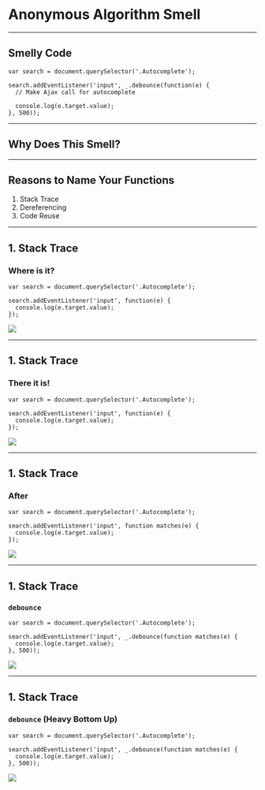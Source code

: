 # Anonymous Algorithm Smell

------

## Smelly Code

```
var search = document.querySelector('.Autocomplete');

search.addEventListener('input', _.debounce(function(e) {
  // Make Ajax call for autocomplete

  console.log(e.target.value);
}, 500));
```

------

## Why Does This Smell?

------

## Reasons to Name Your Functions

1. Stack Trace
2. Dereferencing
3. Code Reuse

------

## 1. Stack Trace

### Where is it?

```
var search = document.querySelector('.Autocomplete');

search.addEventListener('input', function(e) {
  console.log(e.target.value);
});
```

![](./img/06-1-a.png)

------

## 1. Stack Trace

### There it is!

```
var search = document.querySelector('.Autocomplete');

search.addEventListener('input', function(e) {
  console.log(e.target.value);
});
```

![](./img/06-1-b.png)

------

## 1. Stack Trace

### After

```
var search = document.querySelector('.Autocomplete');

search.addEventListener('input', function matches(e) {
  console.log(e.target.value);
});
```

![](./img/06-1-c.png)

------

## 1. Stack Trace

### `debounce`

```
var search = document.querySelector('.Autocomplete');

search.addEventListener('input', _.debounce(function matches(e) {
  console.log(e.target.value);
}, 500));
```

![](./img/06-1-d.png)

------

## 1. Stack Trace

### `debounce` (Heavy Bottom Up)

```
var search = document.querySelector('.Autocomplete');

search.addEventListener('input', _.debounce(function matches(e) {
  console.log(e.target.value);
}, 500));
```

![](./img/06-1-e.png)
